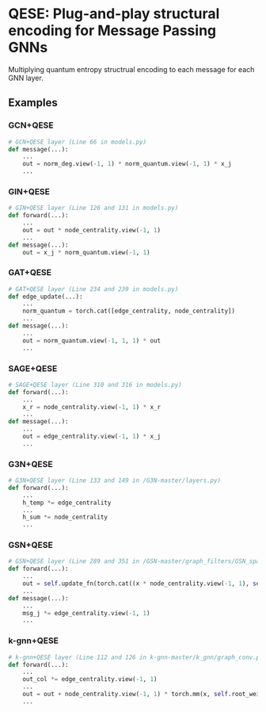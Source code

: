 # QESE: Plug-and-play structural encoding for Message Passing GNNs
Multiplying quantum entropy structrual encoding to each message for each GNN layer.
## Examples
### GCN+QESE
```python
# GCN+QESE layer (Line 66 in models.py)
def message(...):
    ...
    out = norm_deg.view(-1, 1) * norm_quantum.view(-1, 1) * x_j
    ...
```
### GIN+QESE
```python
# GIN+QESE layer (Line 126 and 131 in models.py)
def forward(...):
    ...
    out = out * node_centrality.view(-1, 1)
    ...
def message(...):
    out = x_j * norm_quantum.view(-1, 1)
```
### GAT+QESE
```python
# GAT+QESE layer (Line 234 and 239 in models.py)
def edge_update(...):
    ...
    norm_quantum = torch.cat([edge_centrality, node_centrality])
    ...
def message(...):
    ...
    out = norm_quantum.view(-1, 1, 1) * out
    ...
```

### SAGE+QESE
```python
# SAGE+QESE layer (Line 310 and 316 in models.py)
def forward(...):
    ...
    x_r = node_centrality.view(-1, 1) * x_r
    ...
def message(...):
    ...
    out = edge_centrality.view(-1, 1) * x_j
    ...
```

### G3N+QESE
```python
# G3N+QESE layer (Line 133 and 149 in /G3N-master/layers.py)
def forward(...):
    ...
    h_temp *= edge_centrality
    ...
    h_sum *= node_centrality
    ...
```

### GSN+QESE
```python
# GSN+QESE layer (Line 289 and 351 in /GSN-master/graph_filters/GSN_sparse.py)
def forward(...):
    ...
    out = self.update_fn(torch.cat((x * node_centrality.view(-1, 1), self.propagate(edge_index=edge_index, x=x, identifiers=identifiers, edge_centrality=edge_centrality)), -1))
    ...
def message(...):
    ...
    msg_j *= edge_centrality.view(-1, 1)
    ...
```

### k-gnn+QESE
```python
# k-gnn+QESE layer (Line 112 and 126 in k-gnn-master/k_gnn/graph_conv.py)
def forward(...):
    ...
    out_col *= edge_centrality.view(-1, 1)
    ...
    out = out + node_centrality.view(-1, 1) * torch.mm(x, self.root_weight)
    ...
```
